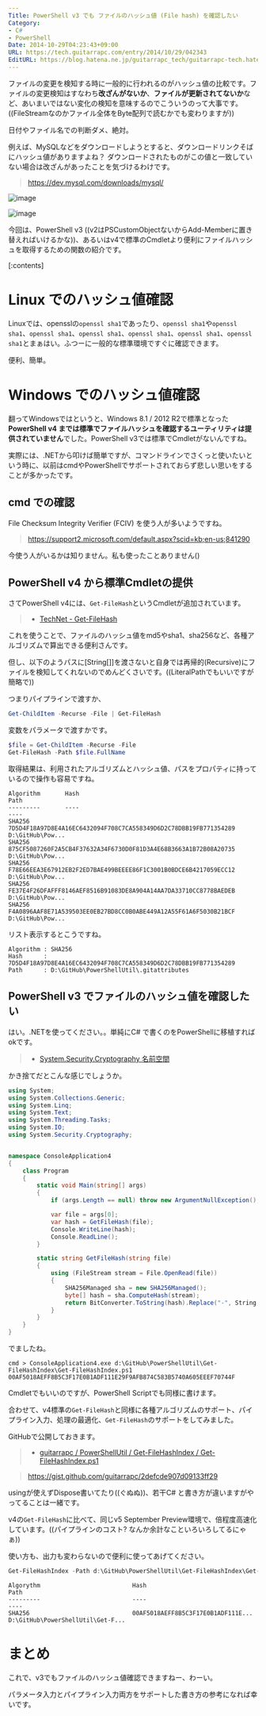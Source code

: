 ```yaml
---
Title: PowerShell v3 でも ファイルのハッシュ値 (File hash) を確認したい
Category:
- C#
- PowerShell
Date: 2014-10-29T04:23:43+09:00
URL: https://tech.guitarrapc.com/entry/2014/10/29/042343
EditURL: https://blog.hatena.ne.jp/guitarrapc_tech/guitarrapc-tech.hatenablog.com/atom/entry/8454420450070934386
---
```


ファイルの変更を検知する時に一般的に行われるのがハッシュ値の比較です。ファイルの変更検知はすなわち**改ざんがないか**、**ファイルが更新されてないか**など、あいまいではない変化の検知を意味するのでこういうのって大事です。((FileStreamなのかファイル全体をByte配列で読むかでも変わりますが))

日付やファイル名での判断ダメ、絶対。

例えば、MySQLなどをダウンロードしようとすると、ダウンロードリンクそばにハッシュ値がありますよね？ ダウンロードされたものがこの値と一致していない場合は改ざんがあったことを気づけるわけです。

> https://dev.mysql.com/downloads/mysql/

![image](https://cdn-ak.f.st-hatena.com/images/fotolife/g/guitarrapc_tech/20141029/20141029034107.png)

![image](https://cdn-ak.f.st-hatena.com/images/fotolife/g/guitarrapc_tech/20141029/20141029034201.png)

今回は、PowerShell v3 ((v2はPSCustomObjectないからAdd-Memberに置き替えればいけるかな))、あるいはv4で標準のCmdletより便利にファイルハッシュを取得するための関数の紹介です。

[:contents]

# Linux でのハッシュ値確認

Linuxでは、opensslの`openssl sha1`であったり、`openssl sha1`や`openssl sha1`、`openssl sha1`、`openssl sha1`、`openssl sha1`、`openssl sha1`、`openssl sha1`とまぁはい。ふつーに一般的な標準環境ですぐに確認できます。

便利、簡単。

# Windows でのハッシュ値確認

翻ってWindowsではというと、Windows 8.1 / 2012 R2で標準となった **PowerShell v4 までは標準でファイルハッシュを確認するユーティリティは提供されていません**でした。PowerShell v3では標準でCmdletがないんですね。

実際には、.NETから叩けば簡単ですが、コマンドラインでさくっと使いたいという時に、以前はcmdやPowerShellでサポートされておらず悲しい思いをすることが多かったです。

## cmd での確認

File Checksum Integrity Verifier (FCIV) を使う人が多いようですね。

> https://support2.microsoft.com/default.aspx?scid=kb;en-us;841290

今使う人がいるかは知りません。私も使ったことありません()

## PowerShell v4 から標準Cmdletの提供

さてPowerShell v4には、`Get-FileHash`というCmdletが追加されています。

> - [TechNet - Get-FileHash](https://technet.microsoft.com/en-us/library/dn520872.aspx)

これを使うことで、ファイルのハッシュ値をmd5やsha1、sha256など、各種アルゴリズムで算出できる便利さんです。

但し、以下のようパスに[String[]]を渡さないと自身では再帰的(Recursive)にファイルを検知してくれないのでめんどくさいです。((LiteralPathでもいいですが簡略で))

つまりパイプラインで渡すか、

```ps1
Get-ChildItem -Recurse -File | Get-FileHash
```

変数をパラメータで渡すかです。

```ps1
$file = Get-ChildItem -Recurse -File
Get-FileHash -Path $file.FullName
```

取得結果は、利用されたアルゴリズムとハッシュ値、パスをプロパティに持っているので操作も容易ですね。

```
Algorithm       Hash                                                                   Path
---------       ----                                                                   ----
SHA256          7D5D4F18A97D8E4A16EC6432094F708C7CA558349D6D2C78DBB19FB771354289       D:\GitHub\Pow...
SHA256          875CF5087260F2A5CB4F37632A34F6730D0F81D3A4E68B3663A1B72B08A20735       D:\GitHub\Pow...
SHA256          F78E66EEA3E67912EB2F2ED7BAE499BEEEE86F1C3001B0BDCE6B4217059ECC12       D:\GitHub\Pow...
SHA256          FE37E4F26DFAFFF8146AEF8516B91083DE8A904A14AA7DA33710CC8778BAEDEB       D:\GitHub\Pow...
SHA256          F4A0896AAF8E71A539503EE0EB27BD8CC0B0ABE449A12A55F61A6F5030B21BCF       D:\GitHub\Pow...
```

リスト表示するとこうですね。

```
Algorithm : SHA256
Hash      : 7D5D4F18A97D8E4A16EC6432094F708C7CA558349D6D2C78DBB19FB771354289
Path      : D:\GitHub\PowerShellUtil\.gitattributes
```

## PowerShell v3 でファイルのハッシュ値を確認したい

はい。.NETを使ってください。。単純にC# で書くのをPowerShellに移植すればokです。

> - [System.Security.Cryptography 名前空間](https://msdn.microsoft.com/ja-jp/library/System.Security.Cryptography.aspx)

かき捨てだとこんな感じでしょうか。

```cs
using System;
using System.Collections.Generic;
using System.Linq;
using System.Text;
using System.Threading.Tasks;
using System.IO;
using System.Security.Cryptography;


namespace ConsoleApplication4
{
    class Program
    {
        static void Main(string[] args)
        {
            if (args.Length == null) throw new ArgumentNullException();

            var file = args[0];
            var hash = GetFileHash(file);
            Console.WriteLine(hash);
            Console.ReadLine();
        }

        static string GetFileHash(string file)
        {
            using (FileStream stream = File.OpenRead(file))
            {
                SHA256Managed sha = new SHA256Managed();
                byte[] hash = sha.ComputeHash(stream);
                return BitConverter.ToString(hash).Replace("-", String.Empty);
            }
        }
    }
}
```

でましたね。

```
cmd > ConsoleApplication4.exe d:\GitHub\PowerShellUtil\Get-FileHashIndex\Get-FileHashIndex.ps1
00AF5018AEFF8B5C3F17E0B1ADF111E29F9AFB874C583B5740A605EEEF70744F
```

Cmdletでもいいのですが、PowerShell Scriptでも同様に書けます。

合わせて、v4標準の`Get-FileHash`と同様に各種アルゴリズムのサポート、パイプライン入力、処理の最適化、`Get-FileHash`のサポートをしてみました。

GitHubで公開しておきます。

> - [guitarrapc / PowerShellUtil / Get-FileHashIndex / Get-FileHashIndex.ps1](https://github.com/guitarrapc/PowerShellUtil/blob/778cab8ae4f74ae7664a92ea0ac8202c9faae2ab/Get-FileHashIndex/Get-FileHashIndex.ps1)

> https://gist.github.com/guitarrapc/2defcde907d09133ff29

usingが使えずDispose書いてたり((ぐぬぬ))、若干C# と書き方が違いますがやってることは一緒です。

v4の`Get-FileHash`に比べて、同じv5 September Preview環境で、倍程度高速化しています。((パイプラインのコスト? なんか余計なこといろいろしてるにゃぁ))

使い方も、出力も変わらないので便利に使ってあげてください。

```ps1
Get-FileHashIndex -Path d:\GitHub\PowerShellUtil\Get-FileHashIndex\Get-FileHashIndex.ps1
```

```
Algorythm                          Hash                               Path
---------                          ----                               ----
SHA256                             00AF5018AEFF8B5C3F17E0B1ADF111E... D:\GitHub\PowerShellUtil\Get-F...
```


# まとめ

これで、v3でもファイルのハッシュ値確認できますねー、わーい。

パラメータ入力とパイプライン入力両方をサポートした書き方の参考になれば幸いです。
